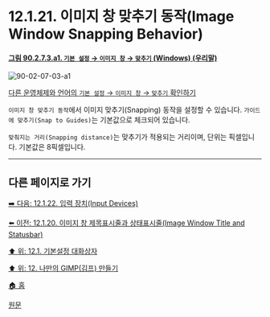 # 12.1.21. 이미지 창 맞추기 동작(Image Window Snapping Behavior)

<a id="90-02-07-03-a1"></a>

#### [그림 90.2.7.3.a1. `기본 설정` → `이미지 창` → `맞추기` (Windows) (우리말)](./90-02-07-03-snapping.md#90-02-07-03-a1)
![90-02-07-03-a1](https://github.com/wonder13662/gimp/assets/15767104/3efba49e-d8a7-4af4-9779-d8b09393593b)

[다른 운영체제와 언어의 `기본 설정` → `이미지 창` → `맞추기` 확인하기](./90-02-07-03-snapping.md#90-02-07-03-a2)

`이미지 창 맞추기 동작`에서 이미지 맞추기(Snapping) 동작을 설정할 수 있습니다. `가이드에 맞추기(Snap to Guides)`는 기본값으로 체크되어 있습니다.

`맞춰지는 거리(Snapping distance)`는 맞추기가 적용되는 거리이며, 단위는 픽셀입니다. 기본값은 8픽셀입니다.

***

## 다른 페이지로 가기

[➡️ 다음: 12.1.22. 입력 장치(Input Devices)](./12-01-22-input-devices.md)

[⬅️ 이전: 12.1.20. 이미지 창 제목표시줄과 상태표시줄(Image Window Title and Statusbar)](./12-01-20-image-window-title-and-statusbar.md)

[⬆️ 위: 12.1. 기본설정 대화상자](./12-01-00-preference-dialog.md)

[⬆️ 위: 12. 나만의 GIMP(김프) 만들기](./12-00-enrich-my-gimp.md)

[🏠 홈](./00-home.md)

[원문](https://docs.gimp.org/2.10/ko/gimp-pimping.html#gimp-prefs-image-window-title)
